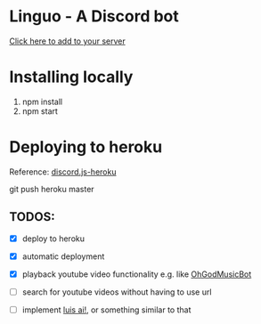 # Linguo - A Discord bot
[Click here to add to your server](https://discordapp.com/oauth2/authorize?client_id=371588691845709825&scope=bot)


# Installing locally
1. npm install
2. npm start

# Deploying to heroku
Reference: [discord.js-heroku](https://github.com/synicalsyntax/discord.js-heroku)

git push heroku master


## TODOS:
- [x] deploy to heroku
- [x] automatic deployment
- [x] playback youtube video functionality e.g. like [OhGodMusicBot](https://github.com/bdistin/OhGodMusicBot)
- [ ] search for youtube videos without having to use url
- [ ] implement [luis ai!](https://www.luis.ai/), or something similar to that

